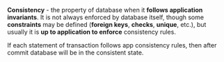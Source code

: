 **Consistency** - the property of database when it **follows application invariants**. It is not always enforced by database itself, though some **constraints** may be defined (**foreign keys**, **checks**, **unique**, etc.), but usually it is **up to application to enforce** consistency rules.

If each statement of transaction follows app consistency rules, then after commit database will be in the consistent state.